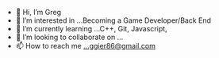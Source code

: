 - 👋 Hi, I’m Greg
- 👀 I’m interested in ...Becoming a Game Developer/Back End
- 🌱 I’m currently learning ...C++, Git, Javascript, 
- 💞️ I’m looking to collaborate on ...
- 📫 How to reach me ...ggier86@gmail.com

<!---
ggier86/ggier86 is a ✨ special ✨ repository because its `README.md` (this file) appears on your GitHub profile.
You can click the Preview link to take a look at your changes.
--->
